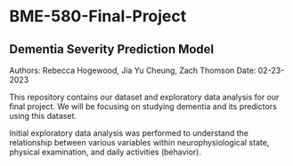 # BME-580-Final-Project

## Dementia Severity Prediction Model 

Authors: Rebecca Hogewood, Jia Yu Cheung, Zach Thomson
Date: 02-23-2023

This repository contains our dataset and exploratory data analysis for our final project. We will be focusing on studying dementia and its predictors using this dataset.

Initial exploratory data analysis was performed to understand the relationship between various variables within neurophysiological state, physical examination, and daily activities (behavior). 
